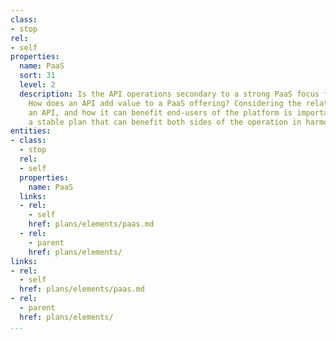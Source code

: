 ```yaml
---
class:
- stop
rel:
- self
properties:
  name: PaaS
  sort: 31
  level: 2
  description: Is the API operations secondary to a strong PaaS focus for a platform.
    How does an API add value to a PaaS offering? Considering the relationship between
    an API, and how it can benefit end-users of the platform is important to establishing
    a stable plan that can benefit both sides of the operation in harmony.
entities:
- class:
  - stop
  rel:
  - self
  properties:
    name: PaaS
  links:
  - rel:
    - self
    href: plans/elements/paas.md
  - rel:
    - parent
    href: plans/elements/
links:
- rel:
  - self
  href: plans/elements/paas.md
- rel:
  - parent
  href: plans/elements/
...
```

